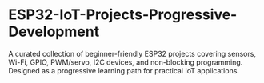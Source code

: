 # ESP32-IoT-Projects-Progressive-Development
A curated collection of beginner-friendly ESP32 projects covering sensors, Wi-Fi, GPIO, PWM/servo, I2C devices, and non-blocking programming. Designed as a progressive learning path for practical IoT applications.
